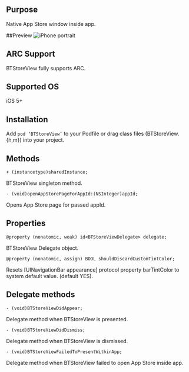 ## Purpose
Native App Store window inside app.


##Preview
![iPhone portrait](https://github.com/borut-t/BTStoreView/raw/master/Screenshots/preview.png)


## ARC Support
BTStoreView fully supports ARC.


## Supported OS
iOS 5+


## Installation
Add `pod ‘BTStoreView’` to your Podfile or drag class files (BTStoreView.{h,m}) into your project.


## Methods
	+ (instancetype)sharedInstance;

BTStoreView singleton method.

	- (void)openAppStorePageForAppId:(NSInteger)appId;

Opens App Store page for passed appId.


## Properties
	@property (nonatomic, weak) id<BTStoreViewDelegate> delegate;

BTStoreView Delegate object.

	@property (nonatomic, assign) BOOL shouldDiscardCustomTintColor;

Resets [UINavigationBar appearance] protocol property barTintColor to system default value. (default YES).


## Delegate methods
	- (void)BTStoreViewDidAppear;

Delegate method when BTStoreView is presented.

	- (void)BTStoreViewDidDismiss;

Delegate method when BTStoreView is dismissed.

	- (void)BTStoreViewFailedToPresentWithinApp;

Delegate method when BTStoreView failed to open App Store inside app.
